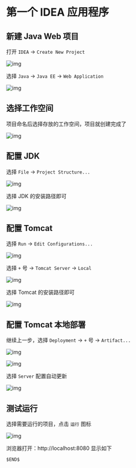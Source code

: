 # 第一个 IDEA 应用程序

## 新建 Java Web 项目

打开 `IDEA` -> `Create New Project`

![img](https://www.funtl.com/assets/Lusifer1528017464.png)

选择 `Java` -> `Java EE` -> `Web Application`

![img](https://www.funtl.com/assets/Lusifer1528017638.png)

## 选择工作空间

项目命名后选择存放的工作空间，项目就创建完成了

![img](https://www.funtl.com/assets/Lusifer1528018627.png)

## 配置 JDK

选择 `File` -> `Project Structure...`

![img](https://www.funtl.com/assets/Lusifer1528018777.png)

选择 JDK 的安装路径即可

![img](https://www.funtl.com/assets/Lusifer1528018883.png)

## 配置 Tomcat

选择 `Run` -> `Edit Configurations...`

![img](https://www.funtl.com/assets/Lusifer1528019007.png)

选择 `+` 号 -> `Tomcat Server` -> `Local`

![img](https://www.funtl.com/assets/Lusifer1528019058.png)

选择 Tomcat 的安装路径即可

![img](https://www.funtl.com/assets/Lusifer1528019181.png)

## 配置 Tomcat 本地部署

继续上一步，选择 `Deployment` -> `+` 号 -> `Artifact...`

![img](https://www.funtl.com/assets/Lusifer1528019373.png)

![img](https://www.funtl.com/assets/Lusifer1528019572.png)

选择 `Server` 配置自动更新

![img](https://www.funtl.com/assets/Lusifer1528020264.png)

## 测试运行

选择需要运行的项目，点击 `运行` 图标

![img](https://www.funtl.com/assets/Lusifer1528020413.png)

浏览器打开：http://localhost:8080 显示如下

```text
$END$
```